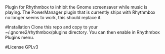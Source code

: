 Plugin for Rhythmbox to inhibit the Gnome screensaver while music is playing.  The PowerManager plugin that is currently ships with
Rhythmbox no longer seems to work, this should replace it.

#Installation
Clone this repo and copy to your ~/.gnome2/rhythmbox/plugins directory.  You can then enable in Rhythmbox Plugins menu.

#License
GPLv3
